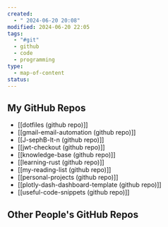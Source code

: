 ```yaml
---
created:
  - " 2024-06-20 20:08"
modified: 2024-06-20 22:05
tags:
  - "#git"
  - github
  - code
  - programming
type:
  - map-of-content
status: 
---
```

	
## My GitHub Repos

* [[dotfiles (github repo)]]
* [[gmail-email-automation (github repo)]]
* [[J-sephB-lt-n (github repo)]]
* [[jwt-checkout (github repo)]]
* [[knowledge-base (github repo)]]
* [[learning-rust (github repo)]]
* [[my-reading-list (github repo)]]
* [[personal-projects (github repo)]]
* [[plotly-dash-dashboard-template (github repo)]]
* [[useful-code-snippets (github repo)]]

## Other People's GitHub Repos
